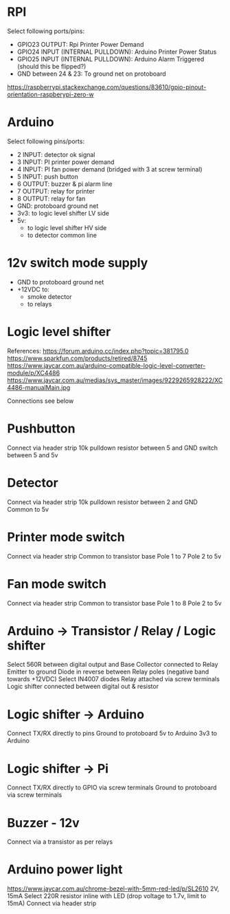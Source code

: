# RPI

Select following ports/pins:

* GPIO23 OUTPUT: Rpi Printer Power Demand
* GPIO24 INPUT (INTERNAL PULLDOWN): Arduino Printer Power Status
* GPIO25 INPUT (INTERNAL PULLDOWN): Arduino Alarm Triggered (should this be flipped?)
* GND between 24 & 23: To ground net on protoboard

https://raspberrypi.stackexchange.com/questions/83610/gpio-pinout-orientation-raspberypi-zero-w

# Arduino

Select following pins/ports:

* 2 INPUT: detector ok signal
* 3 INPUT: PI printer power demand
* 4 INPUT: PI fan power demand (bridged with 3 at screw terminal)
* 5 INPUT: push button
* 6 OUTPUT: buzzer & pi alarm line
* 7 OUTPUT: relay for printer
* 8 OUTPUT: relay for fan
* GND: protoboard ground net
* 3v3: to logic level shifter LV side
* 5v: 
  * to logic level shifter HV side
  * to detector common line

# 12v switch mode supply

* GND to protoboard ground net
* +12VDC to:
    * smoke detector
    * to relays

# Logic level shifter

References:
https://forum.arduino.cc/index.php?topic=381795.0
https://www.sparkfun.com/products/retired/8745
https://www.jaycar.com.au/arduino-compatible-logic-level-converter-module/p/XC4486
https://www.jaycar.com.au/medias/sys_master/images/9229265928222/XC4486-manualMain.jpg


Connections see below

# Pushbutton

Connect via header strip
10k pulldown resistor between 5 and GND
switch between 5 and 5v

# Detector

Connect via header strip
10k pulldown resistor between 2 and GND
Common to 5v

# Printer mode switch

Connect via header strip
Common to transistor base
Pole 1 to 7
Pole 2 to 5v

# Fan mode switch

Connect via header strip
Common to transistor base
Pole 1 to 8
Pole 2 to 5v

# Arduino -> Transistor / Relay / Logic shifter

Select 560R between digital output and Base
Collector connected to Relay
Emitter to ground
Diode in reverse between Relay poles (negative band towards +12VDC)
Select IN4007 diodes
Relay attached via screw terminals
Logic shifter connected between digital out & resistor

# Logic shifter -> Arduino

Connect TX/RX directly to pins
Ground to protoboard
5v to Arduino
3v3 to Arduino

# Logic shifter -> Pi

Connect TX/RX directly to GPIO via screw terminals
Ground to protoboard via screw terminals

# Buzzer - 12v

Connect via a transistor as per relays

# Arduino power light

https://www.jaycar.com.au/chrome-bezel-with-5mm-red-led/p/SL2610
2V, 15mA
Select 220R resistor inline with LED (drop voltage to 1.7v, limit to 15mA)
Connect via header strip